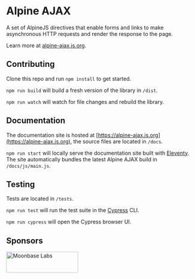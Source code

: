 # Alpine AJAX

A set of AlpineJS directives that enable forms and links to make asynchronous HTTP requests and render the response to the page.

Learn more at [alpine-ajax.js.org](https://alpine-ajax.js.org).

## Contributing

Clone this repo and run `npm install` to get started.

`npm run build` will build a fresh version of the library in `/dist`.

`npm run watch` will watch for file changes and rebuild the library.

## Documentation

The documentation site is hosted at [https://alpine-ajax.js.org](https://alpine-ajax.js.org), the source files are located in `/docs`.

`npm run start` will locally serve the documentation site built with [Eleventy](https://www.11ty.dev/). The site automatically bundles the latest Alpine AJAX build in `/docs/js/main.js`.

## Testing

Tests are located in `/tests`.

`npm run test` will run the test suite in the [Cypress](https://www.cypress.io/) CLI.

`npm run cypress` will open the Cypress browser UI.

## Sponsors

<a href="https://moonbaselabs.com">
  <img alt="Moonbase Labs" src="https://alpine-ajax.js.org/img/sponsors/moonbase-labs.svg" height="56" width="192">
</a>

